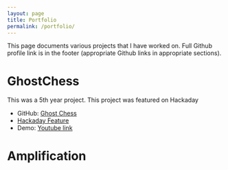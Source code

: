 ```yaml
---
layout: page
title: Portfolio
permalink: /portfolio/
---
```


This page documents various projects that I have worked on. Full Github profile link is in the footer (appropriate Github links in appropriate sections).

# GhostChess
This was a 5th year project. This project was featured on Hackaday 

+ GitHub: [Ghost Chess](https://github.com/2083008/GhostChess)
+ [Hackaday Feature](https://hackaday.com/2018/04/19/play-chess-against-a-ghost/)
+ Demo: [Youtube link](https://www.youtube.com/watch?v=5MZTQNxuwCw)


# Amplification

[github-link]: https://github.com/2083008
